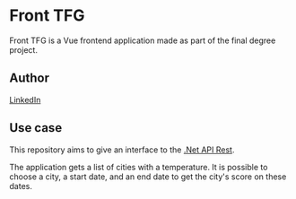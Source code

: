 # Front TFG

Front TFG is a Vue frontend application made as part of the final degree project.

## Author
[LinkedIn](https://www.linkedin.com/in/aaron-sanchez-torres-gc8/)

## Use case
This repository aims to give an interface to the [.Net API Rest](https://github.com/aarontas/tfg).

The application gets a list of cities with a temperature. It is possible to choose a city, a start date, and an end date to get the city's score on these dates.

